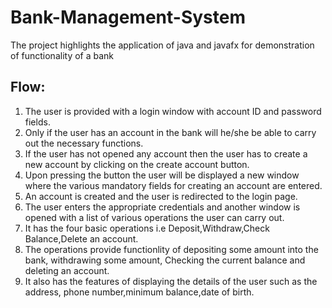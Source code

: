 # Bank-Management-System
The project highlights the application of java and javafx for demonstration of functionality of a bank

## Flow:
1. The user is provided with a login window with account ID and password fields.
2. Only if the user has an account in the bank will he/she be able to carry out the necessary functions.
3. If the user has not opened any account then the user has to create a new account by clicking on the create account button.
4. Upon pressing the button the user will be displayed a new window where the various mandatory fields for creating an account are entered.
5. An account is created and the user is redirected to the login page.
6. The user enters the appropriate credentials and another window is opened with a list of various operations the user can carry out.
7. It has the four basic operations i.e Deposit,Withdraw,Check Balance,Delete an account.
8. The operations provide functionlity of depositing some amount into the bank, withdrawing some amount, Checking the current balance and deleting an account.
9. It also has the features of displaying the details of the user such as the address, phone number,minimum balance,date of birth.
